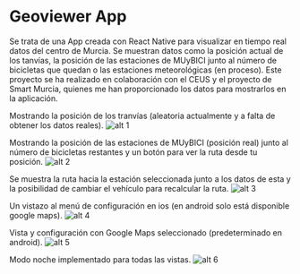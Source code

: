 # Geoviewer App

Se trata de una App creada con React Native para visualizar en tiempo real datos del centro de Murcia. Se muestran datos como la posición actual de los tanvías,
la posición de las estaciones de MUyBICI junto al número de bicicletas que quedan o las estaciones meteorológicas (en proceso). Este proyecto se ha realizado en
colaboración con el CEUS y el proyecto de Smart Murcia, quienes me han proporcionado los datos para mostrarlos en la aplicación.

Mostrando la posición de los tranvías (aleatoria actualmente y a falta de obtener los datos reales).
![alt 1](https://res.cloudinary.com/journal-udemy-app/image/upload/c_scale,w_350/v1662417293/geoviewer/tcivq5yj5sksbftfsh1g.jpg)

Mostrando la posición de las estaciones de MUyBICI (posición real) junto al número de bicicletas restantes y un botón para ver la ruta desde tu posición.
![alt 2](https://res.cloudinary.com/journal-udemy-app/image/upload/c_scale,w_350/v1662417292/geoviewer/jhcyksqt9od9ykracf0n.jpg)

Se muestra la ruta hacia la estación seleccionada junto a los datos de esta y la posibilidad de cambiar el vehículo para recalcular la ruta.
![alt 3](https://res.cloudinary.com/journal-udemy-app/image/upload/c_scale,w_350/v1662417289/geoviewer/marfwfskrcbcsluryhks.jpg)

Un vistazo al menú de configuración en ios (en android solo está disponible google maps).
![alt 4](https://res.cloudinary.com/journal-udemy-app/image/upload/c_scale,w_350/v1662417288/geoviewer/eu8jbkeqi4czit5lysn2.jpg)

Vista y configuración con Google Maps seleccionado (predeterminado en android).
![alt 5](https://res.cloudinary.com/journal-udemy-app/image/upload/c_scale,w_350/v1662417285/geoviewer/hubp9kdin9wdlkwbivsh.jpg)

Modo noche implementado para todas las vistas.
![alt 6](https://res.cloudinary.com/journal-udemy-app/image/upload/c_scale,w_350/v1662417284/geoviewer/p8w5j9wsw7eq4nvycyo4.jpg)
